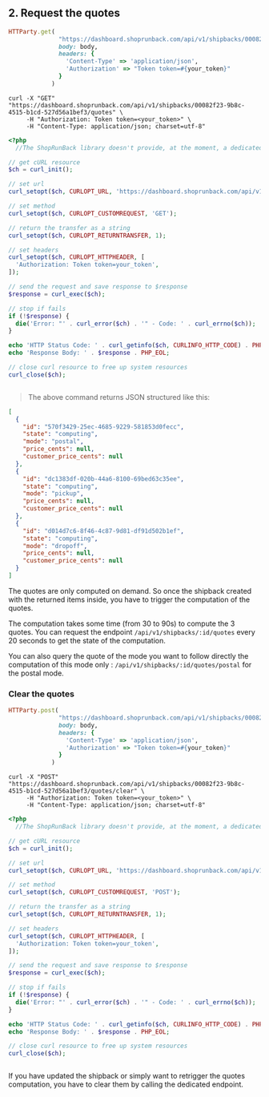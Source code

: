 ## 2. Request the quotes

```ruby
HTTParty.get(
              "https://dashboard.shoprunback.com/api/v1/shipbacks/00082f23-9b8c-4515-b1cd-527d56a1bef3/quotes",
              body: body,
              headers: {
                'Content-Type' => 'application/json',
                'Authorization' => "Token token=#{your_token}"
              }
            )

```


```shell
curl -X "GET" "https://dashboard.shoprunback.com/api/v1/shipbacks/00082f23-9b8c-4515-b1cd-527d56a1bef3/quotes" \
     -H "Authorization: Token token=<your_token>" \
     -H "Content-Type: application/json; charset=utf-8"
```

```php
<?php
  //The ShopRunBack library doesn't provide, at the moment, a dedicated method for that

// get cURL resource
$ch = curl_init();

// set url
curl_setopt($ch, CURLOPT_URL, 'https://dashboard.shoprunback.com/api/v1/shipbacks/00082f23-9b8c-4515-b1cd-527d56a1bef3/quotes');

// set method
curl_setopt($ch, CURLOPT_CUSTOMREQUEST, 'GET');

// return the transfer as a string
curl_setopt($ch, CURLOPT_RETURNTRANSFER, 1);

// set headers
curl_setopt($ch, CURLOPT_HTTPHEADER, [
  'Authorization: Token token=your_token',
]);

// send the request and save response to $response
$response = curl_exec($ch);

// stop if fails
if (!$response) {
  die('Error: "' . curl_error($ch) . '" - Code: ' . curl_errno($ch));
}

echo 'HTTP Status Code: ' . curl_getinfo($ch, CURLINFO_HTTP_CODE) . PHP_EOL;
echo 'Response Body: ' . $response . PHP_EOL;

// close curl resource to free up system resources
curl_close($ch);



```

> The above command returns JSON structured like this:

```json
[
  {
    "id": "570f3429-25ec-4685-9229-581853d0fecc",
    "state": "computing",
    "mode": "postal",
    "price_cents": null,
    "customer_price_cents": null
  },
  {
    "id": "dc1383df-020b-44a6-8100-69bed63c35ee",
    "state": "computing",
    "mode": "pickup",
    "price_cents": null,
    "customer_price_cents": null
  },
  {
    "id": "d014d7c6-8f46-4c87-9d81-df91d502b1ef",
    "state": "computing",
    "mode": "dropoff",
    "price_cents": null,
    "customer_price_cents": null
  }
]

```


The quotes are only computed on demand. So once the shipback created with the returned items inside, you have to trigger the computation of the quotes.

The computation takes some time (from 30 to 90s) to compute the 3 quotes. You can request the endpoint `/api/v1/shipbacks/:id/quotes` every 20 seconds to get the state of the computation.

You can also query the quote of the mode you want to follow directly the computation of this mode only : `/api/v1/shipbacks/:id/quotes/postal` for the postal mode.


### Clear the quotes

```ruby
HTTParty.post(
              "https://dashboard.shoprunback.com/api/v1/shipbacks/00082f23-9b8c-4515-b1cd-527d56a1bef3/quotes/clear",
              body: body,
              headers: {
                'Content-Type' => 'application/json',
                'Authorization' => "Token token=#{your_token}"
              }
            )

```


```shell
curl -X "POST" "https://dashboard.shoprunback.com/api/v1/shipbacks/00082f23-9b8c-4515-b1cd-527d56a1bef3/quotes/clear" \
     -H "Authorization: Token token=<your_token>" \
     -H "Content-Type: application/json; charset=utf-8"
```

```php
<?php
  //The ShopRunBack library doesn't provide, at the moment, a dedicated method for that

// get cURL resource
$ch = curl_init();

// set url
curl_setopt($ch, CURLOPT_URL, 'https://dashboard.shoprunback.com/api/v1/shipbacks/00082f23-9b8c-4515-b1cd-527d56a1bef3/quotes/clear');

// set method
curl_setopt($ch, CURLOPT_CUSTOMREQUEST, 'POST');

// return the transfer as a string
curl_setopt($ch, CURLOPT_RETURNTRANSFER, 1);

// set headers
curl_setopt($ch, CURLOPT_HTTPHEADER, [
  'Authorization: Token token=your_token',
]);

// send the request and save response to $response
$response = curl_exec($ch);

// stop if fails
if (!$response) {
  die('Error: "' . curl_error($ch) . '" - Code: ' . curl_errno($ch));
}

echo 'HTTP Status Code: ' . curl_getinfo($ch, CURLINFO_HTTP_CODE) . PHP_EOL;
echo 'Response Body: ' . $response . PHP_EOL;

// close curl resource to free up system resources
curl_close($ch);



```


If you have updated the shipback or simply want to retrigger the quotes computation, you have to clear them by calling the dedicated endpoint.


